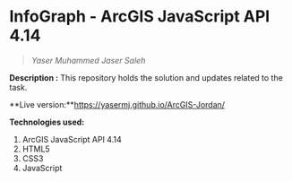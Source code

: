 # InfoGraph - ArcGIS JavaScript API 4.14
> _Yaser Muhammed Jaser Saleh_


**Description :**
This repository holds the solution and updates related to the task.


**Live version:**https://yasermj.github.io/ArcGIS-Jordan/


**Technologies used:**

1) ArcGIS JavaScript API 4.14
2) HTML5
3) CSS3
4) JavaScript
